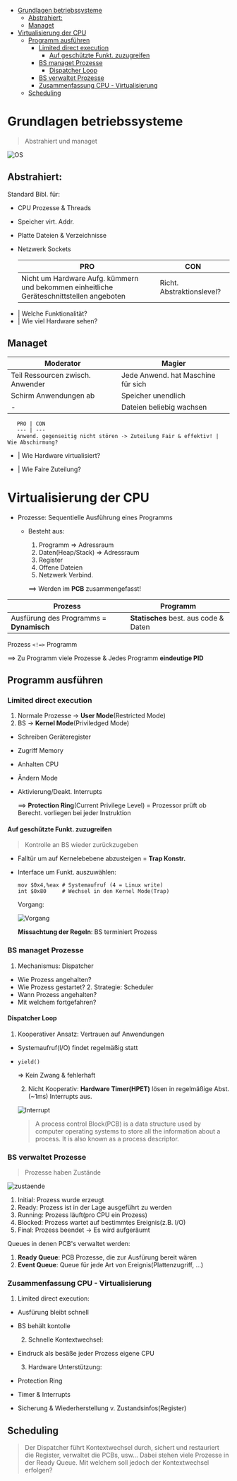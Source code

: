 - [Grundlagen betriebssysteme](#grundlagen-betriebssysteme)
  * [Abstrahiert:](#abstrahiert)
  * [Managet](#managet)
- [Virtualisierung der CPU](#virtualisierung-der-cpu)
  * [Programm ausführen](#programm-ausfuhren)
    + [Limited direct execution](#limited-direct-execution)
      - [Auf geschützte Funkt. zuzugreifen](#auf-geschutzte-funkt-zuzugreifen)
    + [BS managet Prozesse](#bs-managet-prozesse)
      - [Dispatcher Loop](#dispatcher-loop)
    + [BS verwaltet Prozesse](#bs-verwaltet-prozesse)
    + [Zusammenfassung CPU - Virtualisierung](#zusammenfassung-cpu---virtualisierung)
  * [Scheduling](#scheduling)

# Grundlagen betriebssysteme

> Abstrahiert und managet

![OS](./img/os.png)

## Abstrahiert:

Standard Bibl. für:

* CPU Prozesse & Threads
* Speicher virt. Addr.
* Platte Dateien & Verzeichnisse
* Netzwerk Sockets

    PRO | CON
    --- | ---
    Nicht um Hardware Aufg. kümmern und bekommen einheitliche Geräteschnittstellen angeboten | Richt. Abstraktionslevel?
 -   | Welche Funktionalität?
  -  | Wie viel Hardware sehen?

## Managet

Moderator | Magier
--------- | ------
Teil Ressourcen zwisch. Anwender | Jede Anwend. hat Maschine für sich
Schirm Anwendungen ab | Speicher unendlich
   - | Dateien beliebig wachsen

       PRO | CON
       --- | ---
       Anwend. gegenseitig nicht stören -> Zuteilung Fair & effektiv! | Wie Abschirmung?
- | Wie Hardware virtualisiert?
- | Wie Faire Zuteilung?

    <!-- TODO Herausforderungen relevant ? (Folie 15 - 20) -->

# Virtualisierung der CPU

<!-- TODO Rechnerarchitektur ? (Siehe Folien) -->

* Prozesse: Sequentielle Ausführung eines Programms
  - Besteht aus:
      1. Programm => Adressraum
      2. Daten(Heap/Stack) => Adressraum
      3. Register
      4. Offene Dateien
      5. Netzwerk Verbind.

      ==> Werden im __PCB__ zusammengefasst!


Prozess | Programm
------- | --------
Ausfürung des Programms = __Dynamisch__ | __Statisches__ best. aus code & Daten

Prozess `<!=>` Programm

==> Zu Programm viele Prozesse & Jedes Programm **eindeutige PID**

## Programm ausführen

### Limited direct execution

1. Normale Prozesse -> **User Mode**(Restricted Mode)
2. BS -> **Kernel Mode**(Priviledged Mode)
  * Schreiben Geräteregister
  * Zugriff Memory
  * Anhalten CPU
  * Ändern Mode
  * Aktivierung/Deakt. Interrupts

      ==> __Protection Ring__(Current Privilege Level) = Prozessor prüft ob Berecht. vorliegen bei jeder Instruktion

#### Auf geschützte Funkt. zuzugreifen

> Kontrolle an BS wieder zurückzugeben

* Falltür um auf Kernelebebene abzusteigen = **Trap Konstr.**
* Interface um Funkt. auszuwählen:

    ```assembly
    mov $0x4,%eax # Systemaufruf (4 = Linux write)
    int $0x80     # Wechsel in den Kernel Mode(Trap)
    ```

    Vorgang:

    <!-- TODO write out instead of image -->
    ![Vorgang](./img/vorgang.png)

    **Missachtung der Regeln**: BS terminiert Prozess

### BS managet Prozesse

1. Mechanismus: Dispatcher
  * Wie Prozess angehalten?
  * Wie Prozess gestartet?
      2. Strategie: Scheduler
  * Wann Prozess angehalten?
  * Mit welchem fortgefahren?

#### Dispatcher Loop

1. Kooperativer Ansatz: Vertrauen auf Anwendungen
  * Systemaufruf(I/O) findet regelmäßig statt
  * `yield()`

      => Kein Zwang & fehlerhaft

      2. Nicht Kooperativ: **Hardware Timer(HPET)** lösen in regelmäßige Abst.(~1ms) Interrupts aus.

      ![Interrupt](./img/interrupt.png)

      > A process control Block(PCB) is a data structure used by computer operating systems to store all the information about a process. It is also known as a process descriptor.

### BS verwaltet Prozesse

> Prozesse haben Zustände

![zustaende](./img/zustaende.png)

1. Initial: Prozess wurde erzeugt
2. Ready: Prozess ist in der Lage ausgeführt zu werden
3. Running: Prozess läuft(pro CPU ein Prozess)
4. Blocked: Prozess wartet auf bestimmtes Ereignis(z.B. I/O)
5. Final: Prozess beendet -> Es wird aufgeräumt

Queues in denen PCB's verwaltet werden:

1. **Ready Queue**: PCB Prozesse, die zur Ausfürung bereit wären
2. **Event Queue**: Queue für jede Art von Ereignis(Plattenzugriff, ...)

### Zusammenfassung CPU - Virtualisierung

1. Limited direct execution:

* Ausfürung bleibt schnell
* BS behält kontolle

    2. Schnelle Kontextwechsel:

* Eindruck als besäße jeder Prozess eigene CPU

    3. Hardware Unterstützung:

* Protection Ring
* Timer & Interrupts
* Sicherung & Wiederherstellung v. Zustandsinfos(Register)

    <!-- TODO Prozesse & Erzeugung -->

## Scheduling

> Der Dispatcher führt Kontextwechsel durch, sichert und restauriert die Register, verwaltet die PCBs, usw... Dabei stehen viele Prozesse in der Ready Queue. Mit welchem soll jedoch der Kontextwechsel erfolgen?

<!-- TODO WIP -->
